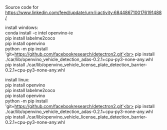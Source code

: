 Source code for https://www.linkedin.com/feed/update/urn:li:activity:6844867100176191488/

install windows:<br>
conda install -c intel openvino-ie<br>
pip install labelme2coco<br>
pip install openvino<br>
python -m pip install 'git+https://github.com/facebookresearch/detectron2.git'<br>
pip install ./car/lib/openvino_vehicle_detection_adas-0.2.1+cpu-py3-none-any.whl<br>
pip install ./car/lib/openvino_vehicle_license_plate_detection_barrier-0.2.1+cpu-py3-none-any.whl<br>

install linux:<br>
pip install openvino<br>
pip install labelme2coco<br>
pip install openvino<br>
python -m pip install 'git+https://github.com/facebookresearch/detectron2.git'<br>
pip install ./car/lib/openvino_vehicle_detection_adas-0.2.1+cpu-py3-none-any.whl<br>
pip install ./car/lib/openvino_vehicle_license_plate_detection_barrier-0.2.1+cpu-py3-none-any.whl
